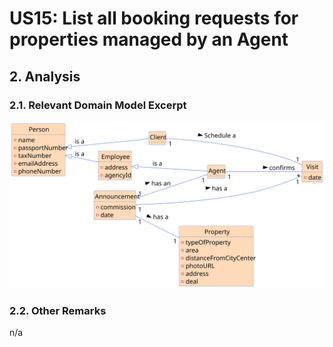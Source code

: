 # US15: List all booking requests for properties managed by an Agent


## 2. Analysis

### 2.1. Relevant Domain Model Excerpt 

![Domain Model](svg/US015-MD.svg)

### 2.2. Other Remarks

n/a